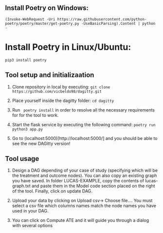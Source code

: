 ## Install Poetry on Windows:
```(Invoke-WebRequest -Uri https://raw.githubusercontent.com/python-poetry/poetry/master/get-poetry.py -UseBasicParsing).Content | python -```

# Install Poetry in Linux/Ubuntu:
```pip3 install poetry```

## Tool setup and initializaation

1.  Clone repository in local by executing: ```git clone https://github.com/vicbeldo98/dagitty.git```

2.  Place yourself inside the dagitty folder: ```cd dagitty```

4.  Run ``` poetry install``` in order to resolve all the necessary requirements for for the tool to work. 

4.  Start the flask service by executing the following command: ```poetry run python3 app.py```

5. Go to (localhost:5000)[http://localhost:5000/] and you should be able to see the new DAGitty version!


## Tool usage

1.  Design a DAG depending of your case of study (specifying which will be the treatment and outcome nodes). You can also copy an existing graph you have saved. In folder LUCAS-EXAMPLE, copy the contents of lucas-graph.txt and paste them in the Model code section placed on the right of the tool. Finally, click on update DAG.

2.  Upload your data by clicking on Upload csv-> Choose file.... You must select a csv file which columns names match the node names you have used in your DAG.

3.  You can click on Compute ATE and it will guide you through a dialog with several options
